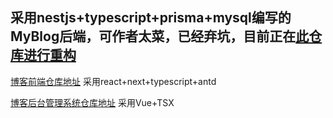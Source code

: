 ## 采用nestjs+typescript+prisma+mysql编写的MyBlog后端，可作者太菜，已经弃坑，目前正在[此仓库进行重构](https://github.com/Elmge/MyBlog)
[博客前端仓库地址](https://github.com/Elmge/MyBlog) 采用react+next+typescript+antd

[博客后台管理系统仓库地址](https://github.com/Elmge/MyBlog-Admin) 采用Vue+TSX

